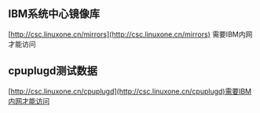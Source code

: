 
## IBM系统中心镜像库
 [http://csc.linuxone.cn/mirrors](http://csc.linuxone.cn/mirrors) 需要IBM内网才能访问

## cpuplugd测试数据
 [http://csc.linuxone.cn/cpuplugd](http://csc.linuxone.cn/cpuplugd)需要IBM内网才能访问

